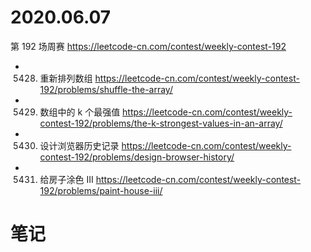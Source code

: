 
# 2020.06.07

第 192 场周赛 https://leetcode-cn.com/contest/weekly-contest-192
- 5428. 重新排列数组 https://leetcode-cn.com/contest/weekly-contest-192/problems/shuffle-the-array/
- 5429. 数组中的 k 个最强值 https://leetcode-cn.com/contest/weekly-contest-192/problems/the-k-strongest-values-in-an-array/
- 5430. 设计浏览器历史记录 https://leetcode-cn.com/contest/weekly-contest-192/problems/design-browser-history/
- 5431. 给房子涂色 III https://leetcode-cn.com/contest/weekly-contest-192/problems/paint-house-iii/

# 笔记
